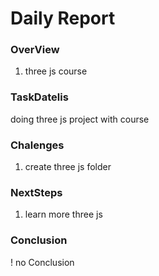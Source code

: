 # Daily Report

### OverView

1. three js course

### TaskDatelis

doing three js project with course

### Chalenges 

1. create three js folder

### NextSteps

1. learn more three js

### Conclusion
! no Conclusion